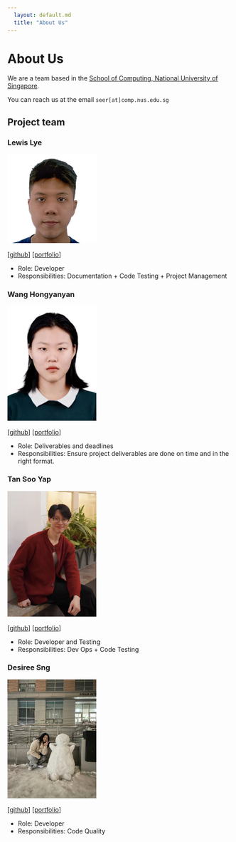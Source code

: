 ```yaml
---
  layout: default.md
  title: "About Us"
---
```


# About Us

We are a team based in the [School of Computing, National University of Singapore](http://www.comp.nus.edu.sg).

You can reach us at the email `seer[at]comp.nus.edu.sg`

## Project team

### Lewis Lye

<img src="images/ghos7ie.png" width="200px">

[[github](http://github.com/ghos7ie)]
[[portfolio](team/ghos7ie.md)]

* Role: Developer
* Responsibilities: Documentation + Code Testing + Project Management

### Wang Hongyanyan

<img src="images/yanyan-w.png" width="200px">

[[github](http://github.com/YANYAN-w)]
[[portfolio](team/johndoe.md)]

* Role: Deliverables and deadlines
* Responsibilities: Ensure project deliverables are done on time and in the right format.

### Tan Soo Yap

<img src="images/sooyap.png" width="200px">

[[github](https://github.com/SooYap)]
[[portfolio](team/johndoe.md)]

* Role: Developer and Testing
* Responsibilities: Dev Ops + Code Testing

### Desiree Sng

<img src="images/dez2003.png" width="200px">

[[github](http://github.com/dez2003)]
[[portfolio](team/johndoe.md)]

* Role: Developer
* Responsibilities: Code Quality
